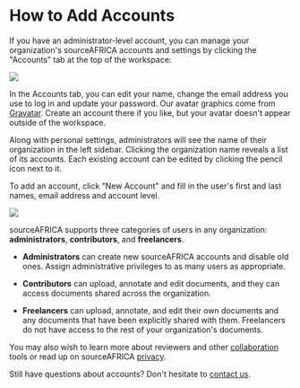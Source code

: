 # How to Add Accounts

If you have an administrator-level account, you can manage your organization's sourceAFRICA accounts and settings by clicking the "Accounts" tab at the top of the workspace:

<img src="/images/help/accounts_tab.jpg" class="full_line" />

In the Accounts tab, you can edit your name, change the email address you use to log in and update your password. Our avatar graphics come from [Gravatar][]. Create an account there if you like, but your avatar doesn't appear outside of the workspace.

Along with personal settings, administrators will see the name of their organization in the left sidebar. Clicking the organization name reveals a list of its accounts. Each existing account can be edited by clicking the pencil icon next to it.

To add an account, click "New Account" and fill in the user's first and last names, email address and account level.

<img src="/images/help/accounts_manage.jpg" class="full_line" />

sourceAFRICA supports three categories of users in any organization: **administrators**, **contributors**, and **freelancers**.

 * **Administrators** can create new sourceAFRICA accounts and disable old ones. Assign administrative privileges to as many users as appropriate.

 * **Contributors** can upload, annotate and edit documents, and they can access documents shared across the organization.

 * **Freelancers** can upload, annotate, and edit their own documents and any documents that have been explicitly shared with them. Freelancers do not have access to the rest of your organization's documents.

You may also wish to learn more about reviewers and other [collaboration][] tools or read up on sourceAFRICA [privacy][].

Still have questions about accounts? Don't hesitate to [contact us][].

[Gravatar]: http://gravatar.com
[contact us]: javascript:dc.ui.Dialog.contact()
[collaboration]: /help/collaboration
[privacy]: /help/privacy
